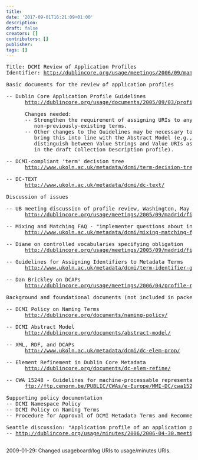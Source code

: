 ```yaml
---
title: 
date: '2017-09-01T16:21:09+01:00'
description: 
draft: false
creators: []
contributors: []
publisher: 
tags: []
---
```


<pre>
Title: DCMI Review of Application Profiles
Identifier: <a href="/usage/meetings/2006/09/manzanillo/profile-review/html/index.html">http://dublincore.org/usage/meetings/2006/09/manzanillo/profile-review/html/index.html</a>

Basic documents for the review of application profiles

-- Dublin Core Application Profile Guidelines
      <a href="/usage/documents/2005/09/03/profile-guidelines/">http://dublincore.org/usage/documents/2005/09/03/profile-guidelines/</a>

      Changes needed:
      -- Strengthen the requirement of assigning URIs to any
         non-previously-existing terms.
      -- Other changes to the Guidelines may be necessary to
         bring this into line with the Abstract Model (e.g., to
         distinguish between Value Strings and Value URIs as 
         in the draft Collection Description profile).

-- DCMI-compliant 'term' decision tree
      <a href="http://www.ukoln.ac.uk/metadata/dcmi/term-decision-tree/">http://www.ukoln.ac.uk/metadata/dcmi/term-decision-tree/</a>

-- DC-TEXT
      <a href="http://www.ukoln.ac.uk/metadata/dcmi/dc-text/">http://www.ukoln.ac.uk/metadata/dcmi/dc-text/</a>

Discussion of issues

-- UB meeting discussion of profile review, Washington, May 2005
      <a href="/usage/meetings/2005/09/madrid/files/2005-07-19.profile-review.txt">http://dublincore.org/usage/meetings/2005/09/madrid/files/2005-07-19.profile-review.txt</a>

-- Mixing and Matching FAQ - "implementer questions about incorporating XML semantics"
      <a href="http://www.ukoln.ac.uk/metadata/dcmi/mixing-matching-faq/">http://www.ukoln.ac.uk/metadata/dcmi/mixing-matching-faq/</a>

-- Diane on controlled vocabularies specifying obligation
      <a href="/usage/meetings/2005/09/madrid/files/2005-08-06.diane-on-dcap-guidelines.txt">http://dublincore.org/usage/meetings/2005/09/madrid/files/2005-08-06.diane-on-dcap-guidelines.txt</a>

-- Guidelines for Assigning Identifiers to Metadata Terms
      <a href="http://www.ukoln.ac.uk/metadata/dcmi/term-identifier-guidelines/">http://www.ukoln.ac.uk/metadata/dcmi/term-identifier-guidelines/</a>

-- Dan Brickley on DCAPs
      <a href="/usage/meetings/2006/04/profile-review/2005-10-05.danbri-dcap-draft.txt">http://dublincore.org/usage/meetings/2006/04/profile-review/2005-10-05.danbri-dcap-draft.txt</a>

Background and foundational documents (not included in packet)

-- DCMI Policy on Naming Terms
      <a href="/documents/naming-policy/">http://dublincore.org/documents/naming-policy/</a>

-- DCMI Abstract Model
      <a href="/documents/abstract-model/">http://dublincore.org/documents/abstract-model/</a>

-- XML, RDF, and DCAPs
      <a href="http://www.ukoln.ac.uk/metadata/dcmi/dc-elem-prop/">http://www.ukoln.ac.uk/metadata/dcmi/dc-elem-prop/</a>

-- Element Refinement in Dublin Core Metadata
      <a href="/documents/dc-elem-refine/">http://dublincore.org/documents/dc-elem-refine/</a>

-- CWA 15248 - Guidelines for machine-processable representation of DCAPs
      <a href="ftp://ftp.cenorm.be/PUBLIC/CWAs/e-Europe/MMI-DC/cwa15248-00-2005-Apr.pdf">ftp://ftp.cenorm.be/PUBLIC/CWAs/e-Europe/MMI-DC/cwa15248-00-2005-Apr.pdf</a>

Supporting policy documentation
-- DCMI Namespace Policy
-- DCMI Policy on Naming Terms
-- Procedure for Approval of DCMI Metadata Terms and Recommendations

Seattle discussion: "Application profile of an application profile"
-- <a href="/usage/minutes/2006/2006-04-30.meeting-notes-dcap.html">http://dublincore.org/usage/minutes/2006/2006-04-30.meeting-notes-dcap.html</a>

</pre>2009-01-29: Changed usageboard/log URIs to usage/minutes URIs.

